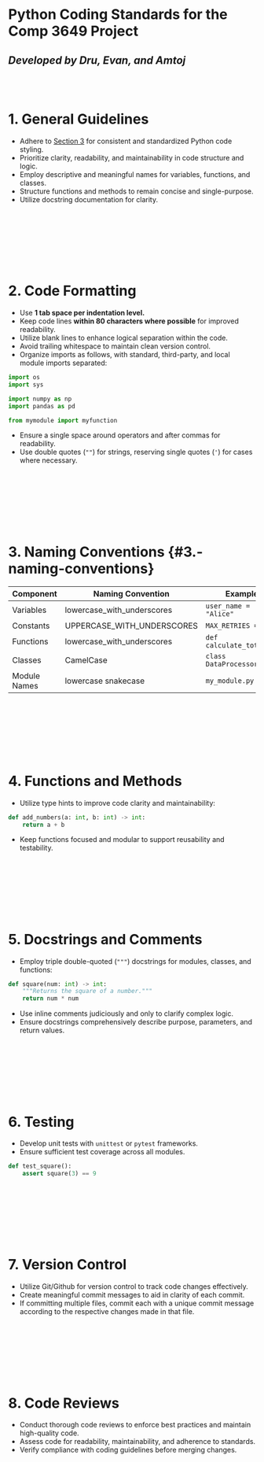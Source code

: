 # Python Coding Standards for the Comp 3649 Project
## *Developed by Dru, Evan, and Amtoj*
<br></br>


# 1\. General Guidelines

* Adhere to [Section 3](#3.-naming-conventions) for consistent and standardized Python code styling.  
* Prioritize clarity, readability, and maintainability in code structure and logic.  
* Employ descriptive and meaningful names for variables, functions, and classes.  
* Structure functions and methods to remain concise and single-purpose.  
* Utilize docstring documentation for clarity.

<br></br>
#
#
<br></br>


# 2\. Code Formatting

* Use **1 tab space per indentation level.**
* Keep code lines **within 80 characters where possible** for improved readability.  
* Utilize blank lines to enhance logical separation within the code.
* Avoid trailing whitespace to maintain clean version control.
* Organize imports as follows, with standard, third-party, and local module imports separated:

```py
import os
import sys

import numpy as np
import pandas as pd

from mymodule import myfunction
```

* Ensure a single space around operators and after commas for readability.  
* Use double quotes (`""`) for strings, reserving single quotes (`'`) for cases where necessary.

<br></br>
#
#
<br></br>


# 3\. Naming Conventions {#3.-naming-conventions}

| Component | Naming Convention | Example |
| ----- | ----- | ----- |
| Variables | lowercase\_with\_underscores | `user_name = "Alice"` |
| Constants | UPPERCASE\_WITH\_UNDERSCORES | `MAX_RETRIES = 5` |
| Functions | lowercase\_with\_underscores | `def calculate_total():` |
| Classes | CamelCase | `class DataProcessor:` |
| Module Names | lowercase snakecase | `my_module.py` |


<br></br>
#
#
<br></br>


# 4\. Functions and Methods

* Utilize type hints to improve code clarity and maintainability:

```py
def add_numbers(a: int, b: int) -> int:
    return a + b
```

* Keep functions focused and modular to support reusability and testability.


<br></br>
#
#
<br></br>


# 5\. Docstrings and Comments

* Employ triple double-quoted (`"""`) docstrings for modules, classes, and functions:

```py
def square(num: int) -> int:
    """Returns the square of a number."""
    return num * num
```

* Use inline comments judiciously and only to clarify complex logic.  
* Ensure docstrings comprehensively describe purpose, parameters, and return values.

<br></br>
#
#
<br></br>


# 6\. Testing

* Develop unit tests with `unittest` or `pytest` frameworks.  
* Ensure sufficient test coverage across all modules.

```py
def test_square():
    assert square(3) == 9
```


<br></br>
#
#
<br></br>


# 7\. Version Control

* Utilize Git/Github for version control to track code changes effectively.  
* Create meaningful commit messages to aid in clarity of each commit.  
* If committing multiple files, commit each with a unique commit message according to the respective changes made in that file.


<br></br>
#
#
<br></br>


# 8\. Code Reviews

* Conduct thorough code reviews to enforce best practices and maintain high-quality code.  
* Assess code for readability, maintainability, and adherence to standards.  
* Verify compliance with coding guidelines before merging changes.

